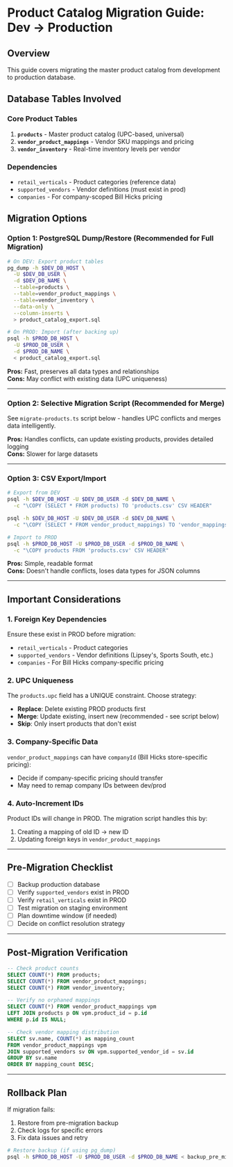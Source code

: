 # Product Catalog Migration Guide: Dev → Production

## Overview
This guide covers migrating the master product catalog from development to production database.

## Database Tables Involved

### Core Product Tables
1. **`products`** - Master product catalog (UPC-based, universal)
2. **`vendor_product_mappings`** - Vendor SKU mappings and pricing
3. **`vendor_inventory`** - Real-time inventory levels per vendor

### Dependencies
- `retail_verticals` - Product categories (reference data)
- `supported_vendors` - Vendor definitions (must exist in prod)
- `companies` - For company-scoped Bill Hicks pricing

## Migration Options

### Option 1: PostgreSQL Dump/Restore (Recommended for Full Migration)

```bash
# On DEV: Export product tables
pg_dump -h $DEV_DB_HOST \
  -U $DEV_DB_USER \
  -d $DEV_DB_NAME \
  --table=products \
  --table=vendor_product_mappings \
  --table=vendor_inventory \
  --data-only \
  --column-inserts \
  > product_catalog_export.sql

# On PROD: Import (after backing up)
psql -h $PROD_DB_HOST \
  -U $PROD_DB_USER \
  -d $PROD_DB_NAME \
  < product_catalog_export.sql
```

**Pros:** Fast, preserves all data types and relationships  
**Cons:** May conflict with existing data (UPC uniqueness)

---

### Option 2: Selective Migration Script (Recommended for Merge)

See `migrate-products.ts` script below - handles UPC conflicts and merges data intelligently.

**Pros:** Handles conflicts, can update existing products, provides detailed logging  
**Cons:** Slower for large datasets

---

### Option 3: CSV Export/Import

```bash
# Export from DEV
psql -h $DEV_DB_HOST -U $DEV_DB_USER -d $DEV_DB_NAME \
  -c "\COPY (SELECT * FROM products) TO 'products.csv' CSV HEADER"

psql -h $DEV_DB_HOST -U $DEV_DB_USER -d $DEV_DB_NAME \
  -c "\COPY (SELECT * FROM vendor_product_mappings) TO 'vendor_mappings.csv' CSV HEADER"

# Import to PROD
psql -h $PROD_DB_HOST -U $PROD_DB_USER -d $PROD_DB_NAME \
  -c "\COPY products FROM 'products.csv' CSV HEADER"
```

**Pros:** Simple, readable format  
**Cons:** Doesn't handle conflicts, loses data types for JSON columns

---

## Important Considerations

### 1. **Foreign Key Dependencies**
Ensure these exist in PROD before migration:
- `retail_verticals` - Product categories
- `supported_vendors` - Vendor definitions (Lipsey's, Sports South, etc.)
- `companies` - For Bill Hicks company-specific pricing

### 2. **UPC Uniqueness**
The `products.upc` field has a UNIQUE constraint. Choose strategy:
- **Replace**: Delete existing PROD products first
- **Merge**: Update existing, insert new (recommended - see script below)
- **Skip**: Only insert products that don't exist

### 3. **Company-Specific Data**
`vendor_product_mappings` can have `companyId` (Bill Hicks store-specific pricing):
- Decide if company-specific pricing should transfer
- May need to remap company IDs between dev/prod

### 4. **Auto-Increment IDs**
Product IDs will change in PROD. The migration script handles this by:
1. Creating a mapping of old ID → new ID
2. Updating foreign keys in `vendor_product_mappings`

---

## Pre-Migration Checklist

- [ ] Backup production database
- [ ] Verify `supported_vendors` exist in PROD
- [ ] Verify `retail_verticals` exist in PROD
- [ ] Test migration on staging environment
- [ ] Plan downtime window (if needed)
- [ ] Decide on conflict resolution strategy

---

## Post-Migration Verification

```sql
-- Check product counts
SELECT COUNT(*) FROM products;
SELECT COUNT(*) FROM vendor_product_mappings;
SELECT COUNT(*) FROM vendor_inventory;

-- Verify no orphaned mappings
SELECT COUNT(*) FROM vendor_product_mappings vpm
LEFT JOIN products p ON vpm.product_id = p.id
WHERE p.id IS NULL;

-- Check vendor mapping distribution
SELECT sv.name, COUNT(*) as mapping_count
FROM vendor_product_mappings vpm
JOIN supported_vendors sv ON vpm.supported_vendor_id = sv.id
GROUP BY sv.name
ORDER BY mapping_count DESC;
```

---

## Rollback Plan

If migration fails:
1. Restore from pre-migration backup
2. Check logs for specific errors
3. Fix data issues and retry

```bash
# Restore backup (if using pg_dump)
psql -h $PROD_DB_HOST -U $PROD_DB_USER -d $PROD_DB_NAME < backup_pre_migration.sql
```


